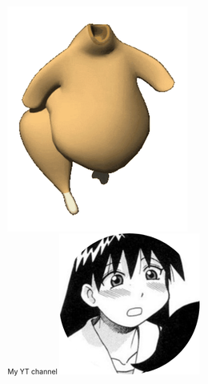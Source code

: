 ![GIF](chiken.gif) <br>
My YT channel
[![MyYTchannel](YTpfp.png)](https://www.youtube.com/@pavliqIam)

